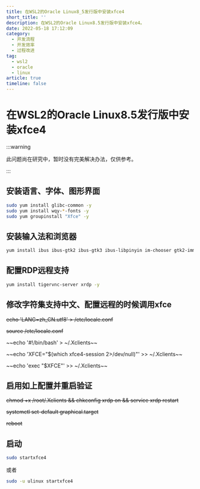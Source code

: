 ```yaml
---
title: 在WSL2的Oracle Linux8_5发行版中安装xfce4
short_title: ''
description: 在WSL2的Oracle Linux8.5发行版中安装xfce4。
date: 2022-05-18 17:12:09
category:
  - 开发流程
  - 开发效率
  - 过程改进
tag:
  - wsl2
  - oracle
  - linux
article: true
timeline: false
---
```

# 在WSL2的Oracle Linux8.5发行版中安装xfce4

:::warning

此问题尚在研究中，暂时没有完美解决办法，仅供参考。

:::

## 安装语言、字体、图形界面

```bash
sudo yum install glibc-common -y
sudo yum install wqy-*-fonts -y
sudo yum groupinstall "Xfce" -y
```

## 安装输入法和浏览器

```bash
yum install ibus ibus-gtk2 ibus-gtk3 ibus-libpinyin im-chooser gtk2-immodule-xim gtk3-immodule-xim firefox -y
```

## 配置RDP远程支持

```bash
yum install tigervnc-server xrdp -y
```

## 修改字符集支持中文、配置远程的时候调用xfce

~~echo 'LANG=zh_CN.utf8' > /etc/locale.conf~~

~~source /etc/locale.conf~~

~~echo '#!/bin/bash' > ~/.Xclients~~

~~echo 'XFCE="$(which xfce4-session 2>/dev/null)"'  >> ~/.Xclients~~

~~echo 'exec "$XFCE"' >> ~/.Xclients~~

## 启用如上配置并重启验证

~~chmod +x /root/.Xclients && chkconfig xrdp on && service xrdp restart~~

~~systemctl set-default graphical.target~~

~~reboot~~

## 启动

```bash
sudo startxfce4
```

或者

```bash
sudo -u ulinux startxfce4
```